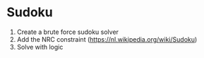 # Sudoku

1. Create a brute force sudoku solver
2. Add the NRC constraint (https://nl.wikipedia.org/wiki/Sudoku)
3. Solve with logic
